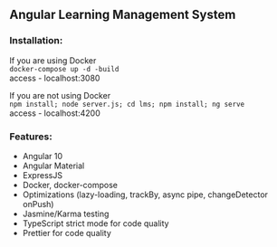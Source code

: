 ## Angular Learning Management System

### Installation:
If you are using Docker  
```docker-compose up -d -build```  
access - localhost:3080  

If you are not using Docker  
```npm install; node server.js; cd lms; npm install; ng serve```  
access - localhost:4200  

### Features:

- Angular 10
- Angular Material
- ExpressJS
- Docker, docker-compose
- Optimizations (lazy-loading, trackBy, async pipe, changeDetector onPush)
- Jasmine/Karma testing
- TypeScript strict mode for code quality
- Prettier for code quality
